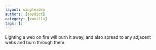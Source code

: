 ```yaml
---
layout: singleidea
authors: [aosdict]
category: [vanilla]
tags: []
---
```

Lighting a web on fire will burn it away, and also spread to any adjacent webs and burn through them.
